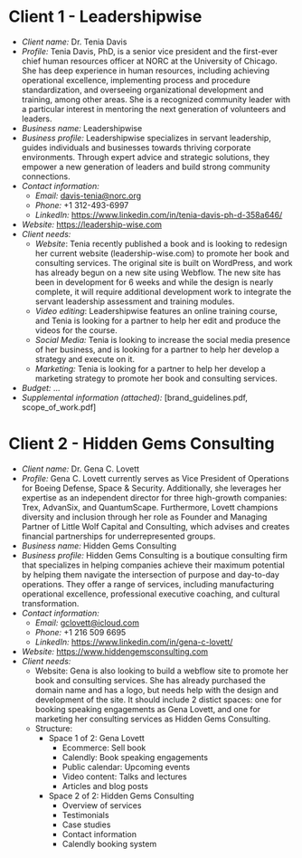 # Client 1 - Leadershipwise

- _Client name:_ Dr. Tenia Davis
- _Profile:_ Tenia Davis, PhD, is a senior vice president and the first-ever chief human resources officer at NORC at the University of Chicago. She has deep experience in human resources, including achieving operational excellence, implementing process and procedure standardization, and overseeing organizational development and training, among other areas. She is a recognized community leader with a particular interest in mentoring the next generation of volunteers and leaders.
- _Business name:_ Leadershipwise
- _Business profile:_ Leadershipwise specializes in servant leadership, guides individuals and businesses towards thriving corporate environments. Through expert advice and strategic solutions, they empower a new generation of leaders and build strong community connections.
- _Contact information:_
  - _Email:_ davis-tenia@norc.org
  - _Phone:_ +1 312-493-6997
  - _LinkedIn:_ https://www.linkedin.com/in/tenia-davis-ph-d-358a646/
- _Website:_ https://leadership-wise.com
- _Client needs:_
  - _Website_: Tenia recently published a book and is looking to redesign her current website (leadership-wise.com) to promote her book and consulting services. The original site is built on WordPress, and work has already begun on a new site using Webflow. The new site has been in development for 6 weeks and while the design is nearly complete, it will require additional development work to integrate the servant leadership assessment and training modules.
  - _Video editing_: Leadershipwise features an online training course, and Tenia is looking for a partner to help her edit and produce the videos for the course.
  - _Social Media:_ Tenia is looking to increase the social media presence of her business, and is looking for a partner to help her develop a strategy and execute on it.
  - _Marketing:_ Tenia is looking for a partner to help her develop a marketing strategy to promote her book and consulting services.
- _Budget:_ ...
- _Supplemental information (attached):_ [brand_guidelines.pdf, scope_of_work.pdf]

# Client 2 - Hidden Gems Consulting

- _Client name:_ Dr. Gena C. Lovett
- _Profile:_ Gena C. Lovett currently serves as Vice President of Operations for Boeing Defense, Space & Security. Additionally, she leverages her expertise as an independent director for three high-growth companies: Trex, AdvanSix, and QuantumScape. Furthermore, Lovett champions diversity and inclusion through her role as Founder and Managing Partner of Little Wolf Capital and Consulting, which advises and creates financial partnerships for underrepresented groups.
- _Business name:_ Hidden Gems Consulting
- _Business profile:_ Hidden Gems Consulting is a boutique consulting firm that specializes in helping companies achieve their maximum potential by helping them navigate the intersection of purpose and day-to-day operations. They offer a range of services, including manufacturing operational excellence, professional executive coaching, and cultural transformation.
- _Contact information:_
  - _Email:_ gclovett@icloud.com
  - _Phone:_ +1 216 509 6695
  - _LinkedIn:_ https://www.linkedin.com/in/gena-c-lovett/
- _Website:_ https://www.hiddengemsconsulting.com
- _Client needs:_
  - Website: Gena is also looking to build a webflow site to promote her book and consulting services. She has already purchased the domain name and has a logo, but needs help with the design and development of the site. It should include 2 distict spaces: one for booking speaking engagements as Gena Lovett, and one for marketing her consulting services as Hidden Gems Consulting.
  - Structure:
    - Space 1 of 2: Gena Lovett
      - Ecommerce: Sell book
      - Calendly: Book speaking engagements
      - Public calendar: Upcoming events
      - Video content: Talks and lectures
      - Articles and blog posts
    - Space 2 of 2: Hidden Gems Consulting
      - Overview of services
      - Testimonials
      - Case studies
      - Contact information
      - Calendly booking system
